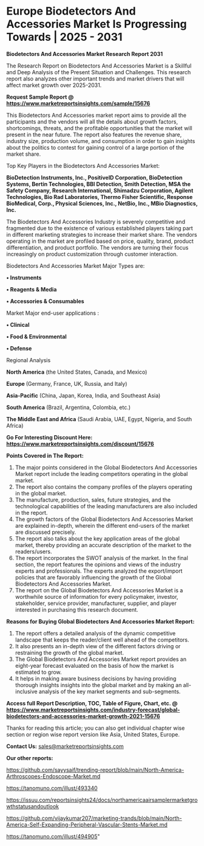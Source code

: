 # Europe Biodetectors And Accessories Market Is Progressing Towards | 2025 - 2031

<strong>Biodetectors And Accessories Market Research Report 2031</strong>

The Research Report on Biodetectors And Accessories Market is a Skillful and Deep Analysis of the Present Situation and Challenges. This research report also analyzes other important trends and market drivers that will affect market growth over 2025-2031.

<strong>Request Sample Report @ <a href=https://www.marketreportsinsights.com/sample/15676>https://www.marketreportsinsights.com/sample/15676</a></strong>

This Biodetectors And Accessories market report aims to provide all the participants and the vendors will all the details about growth factors, shortcomings, threats, and the profitable opportunities that the market will present in the near future. The report also features the revenue share, industry size, production volume, and consumption in order to gain insights about the politics to contest for gaining control of a large portion of the market share.

Top Key Players in the Biodetectors And Accessories Market:

<strong>BioDetection Instruments, Inc., PositiveID Corporation, BioDetection Systems, Bertin Technologies, BBI Detection, Smith Detection, MSA the Safety Company, Research International, Shimadzu Corporation, Agilent Technologies, Bio Rad Laboratories, Thermo Fisher Scientific, Response BioMedical, Corp., Physical Sciences, Inc., NetBio, Inc., MBio Diagnostics, Inc.</strong>

The Biodetectors And Accessories Industry is severely competitive and fragmented due to the existence of various established players taking part in different marketing strategies to increase their market share. The vendors operating in the market are profiled based on price, quality, brand, product differentiation, and product portfolio. The vendors are turning their focus increasingly on product customization through customer interaction.

Biodetectors And Accessories Market Major Types are:

<strong>• Instruments

• Reagents & Media

• Accessories & Consumables</strong>

Market Major end-user applications :

<strong>• Clinical

• Food & Environmental

• Defense</strong>

Regional Analysis

</u><strong><b>North America</b></strong> (the United States, Canada, and Mexico)

<strong><b>Europe </b></strong>(Germany, France, UK, Russia, and Italy)

<strong><b>Asia-Pacific</b></strong> (China, Japan, Korea, India, and Southeast Asia)

<strong><b>South America</b></strong> (Brazil, Argentina, Colombia, etc.)

<strong><b>The Middle East and Africa</b></strong> (Saudi Arabia, UAE, Egypt, Nigeria, and South Africa)

<strong>Go For Interesting Discount Here: <a href=https://www.marketreportsinsights.com/discount/15676>https://www.marketreportsinsights.com/discount/15676</a></strong>

<strong>Points Covered in The Report:</strong>
<ol>
  <li>The major points considered in the Global Biodetectors And Accessories Market report include the leading competitors operating in the global market.</li>
  <li>The report also contains the company profiles of the players operating in the global market.</li>
  <li>The manufacture, production, sales, future strategies, and the technological capabilities of the leading manufacturers are also included in the report.</li>
  <li>The growth factors of the Global Biodetectors And Accessories Market are explained in-depth, wherein the different end-users of the market are discussed precisely.</li>
  <li>The report also talks about the key application areas of the global market, thereby providing an accurate description of the market to the readers/users.</li>
  <li>The report incorporates the SWOT analysis of the market. In the final section, the report features the opinions and views of the industry experts and professionals. The experts analyzed the export/import policies that are favorably influencing the growth of the Global Biodetectors And Accessories Market.</li>
  <li>The report on the Global Biodetectors And Accessories Market is a worthwhile source of information for every policymaker, investor, stakeholder, service provider, manufacturer, supplier, and player interested in purchasing this research document.</li>
</ol>
<strong>Reasons for Buying Global Biodetectors And Accessories Market Report:</strong>

<ol>
  <li>The report offers a detailed analysis of the dynamic competitive landscape that keeps the reader/client well ahead of the competitors.</li>
  <li>It also presents an in-depth view of the different factors driving or restraining the growth of the global market.</li>
  <li>The Global Biodetectors And Accessories Market report provides an eight-year forecast evaluated on the basis of how the market is estimated to grow.</li>
  <li>It helps in making aware business decisions by having providing thorough insights insights into the global market and by making an all-inclusive analysis of the key market segments and sub-segments.</li>
</ol>
<strong>Access full Report Description, TOC, Table of Figure, Chart, etc. @ <a href=https://www.marketreportsinsights.com/industry-forecast/global-biodetectors-and-accessories-market-growth-2021-15676>https://www.marketreportsinsights.com/industry-forecast/global-biodetectors-and-accessories-market-growth-2021-15676</a></strong>


Thanks for reading this article; you can also get individual chapter wise section or region wise report version like Asia, United States, Europe.

<strong>Contact Us:</strong>
sales@marketreportsinsights.com

<strong>Our other reports:</strong>

<a href=https://github.com/sayysaif/trending-report/blob/main/North-America-Arthroscopes-Endoscope-Market.md>https://github.com/sayysaif/trending-report/blob/main/North-America-Arthroscopes-Endoscope-Market.md</a>

<a href=https://tanomuno.com/illust/493340>https://tanomuno.com/illust/493340</a>

<a href=https://issuu.com/reportsinsights24/docs/northamericaairsamplermarketgrowthstatusandoutlook>https://issuu.com/reportsinsights24/docs/northamericaairsamplermarketgrowthstatusandoutlook</a>

<a href=https://github.com/vijaykumar207/marketing-trands/blob/main/North-America-Self-Expanding-Peripheral-Vascular-Stents-Market.md>https://github.com/vijaykumar207/marketing-trands/blob/main/North-America-Self-Expanding-Peripheral-Vascular-Stents-Market.md</a>

<a href=https://tanomuno.com/illust/494905>https://tanomuno.com/illust/494905</a>"
